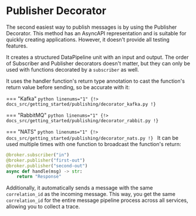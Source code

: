 # Publisher Decorator

The second easiest way to publish messages is by using the Publisher Decorator. This method has an AsyncAPI representation and is suitable for quickly creating applications. However, it doesn't provide all testing features.

It creates a structured DataPipeline unit with an input and output. The order of Subscriber and Publisher decorators doesn't matter, but they can only be used with functions decorated by a `subscriber` as well.

It uses the handler function's return type annotation to cast the function's return value before sending, so be accurate with it:

=== "Kafka"
    ```python linenums="1"
    {!> docs_src/getting_started/publishing/decorator_kafka.py !}
    ```

=== "RabbitMQ"
    ```python linenums="1"
    {!> docs_src/getting_started/publishing/decorator_rabbit.py !}
    ```

=== "NATS"
    ```python linenums="1"
    {!> docs_src/getting_started/publishing/decorator_nats.py !}
    ```
It can be used multiple times with one function to broadcast the function's return:

```python
@broker.subscriber("in")
@broker.publisher("first-out")
@broker.publisher("second-out")
async def handle(msg) -> str:
    return "Response"
```

Additionally, it automatically sends a message with the same `correlation_id` as the incoming message. This way, you get the same `correlation_id` for the entire message pipeline process across all services, allowing you to collect a trace.
